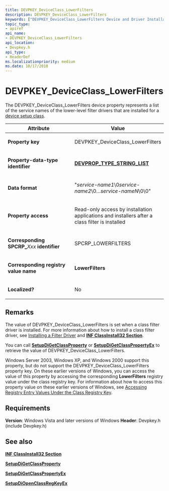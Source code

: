 ```yaml
---
title: DEVPKEY_DeviceClass_LowerFilters
description: DEVPKEY_DeviceClass_LowerFilters
keywords: ["DEVPKEY_DeviceClass_LowerFilters Device and Driver Installation"]
topic_type:
- apiref
api_name:
- DEVPKEY_DeviceClass_LowerFilters
api_location:
- Devpkey.h
api_type:
- HeaderDef
ms.localizationpriority: medium
ms.date: 10/17/2018
---
```


# DEVPKEY_DeviceClass_LowerFilters


The DEVPKEY_DeviceClass_LowerFilters device property represents a list of the service names of the lower-level filter drivers that are installed for a [device setup class](./overview-of-device-setup-classes.md).

<table>
<colgroup>
<col width="50%" />
<col width="50%" />
</colgroup>
<thead>
<tr>
<th>Attribute</th>
<th>Value</th>
</tr>
</thead>
<tbody>
<tr class="odd">
<td align="left"><p><strong>Property key</strong></p></td>
<td align="left"><p>DEVPKEY_DeviceClass_LowerFilters</p></td>
</tr>
<tr class="even">
<td align="left"><p><strong>Property-data-type identifier</strong></p></td>
<td align="left"><p><a href="devprop-type-string-list.md" data-raw-source="[&lt;strong&gt;DEVPROP_TYPE_STRING_LIST&lt;/strong&gt;](devprop-type-string-list.md)"><strong>DEVPROP_TYPE_STRING_LIST</strong></a></p></td>
</tr>
<tr class="odd">
<td align="left"><p><strong>Data format</strong></p></td>
<td align="left"><p>"<em>service-name1</em>\0<em>service-name2</em>\0…<em>service-nameN</em>\0\0"</p></td>
</tr>
<tr class="even">
<td align="left"><p><strong>Property access</strong></p></td>
<td align="left"><p>Read-only access by installation applications and installers after a class filter is installed</p></td>
</tr>
<tr class="odd">
<td align="left"><p><strong>Corresponding SPCRP_</strong><em>Xxx</em> <strong>identifier</strong></p></td>
<td align="left"><p>SPCRP_LOWERFILTERS</p></td>
</tr>
<tr class="even">
<td align="left"><p><strong>Corresponding registry value name</strong></p></td>
<td align="left"><p><strong>LowerFilters</strong></p></td>
</tr>
<tr class="odd">
<td align="left"><p><strong>Localized?</strong></p></td>
<td align="left"><p>No</p></td>
</tr>
</tbody>
</table>

 

Remarks
-------

The value of DEVPKEY_DeviceClass_LowerFilters is set when a class filter driver is installed. For more information about how to install a class filter driver, see [Installing a Filter Driver](./installing-a-filter-driver.md) and [**INF ClassInstall32 Section**](./inf-classinstall32-section.md).

You can call [**SetupDiGetClassProperty**](/windows/win32/api/setupapi/nf-setupapi-setupdigetclasspropertyw) or [**SetupDiGetClassPropertyEx**](/windows/win32/api/setupapi/nf-setupapi-setupdigetclasspropertyexw) to retrieve the value of DEVPKEY_DeviceClass_LowerFilters.

Windows Server 2003, Windows XP, and Windows 2000 support this property, but do not support the DEVPKEY_DeviceClass_LowerFilters property key. On these earlier versions of Windows, you can access the value of this property by accessing the corresponding **LowerFilters** registry value under the class registry key. For information about how to access this property value on these earlier versions of Windows, see [Accessing Registry Entry Values Under the Class Registry Key](./accessing-registry-entry-values-under-the-class-registry-key.md).

Requirements
------------

**Version**: Windows Vista and later versions of Windows
**Header**: Devpkey.h (include Devpkey.h)


## See also


[**INF ClassInstall32 Section**](./inf-classinstall32-section.md)

[**SetupDiGetClassProperty**](/windows/win32/api/setupapi/nf-setupapi-setupdigetclasspropertyw)

[**SetupDiGetClassPropertyEx**](/windows/win32/api/setupapi/nf-setupapi-setupdigetclasspropertyexw)

[**SetupDiOpenClassRegKeyEx**](/windows/win32/api/setupapi/nf-setupapi-setupdiopenclassregkeyexa)

 

